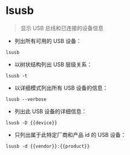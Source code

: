 # lsusb

> 显示 USB 总线和已连接的设备信息

- 列出所有可用的 USB 设备：

`lsusb`

- 以树状结构列出 USB 层级关系：

`lsusb -t`

- 以详细模式列出所有 USB 设备的信息：

`lsusb --verbose`

- 列出此 USB 设备的详细信息：

`lsusb -D {{device}}`

- 只列出属于此特定厂商和产品 id 的 USB 设备：

`lsusb -d {{vendor}}:{{product}}`

[#]: contributors: ([王兴宇]，[胖子])